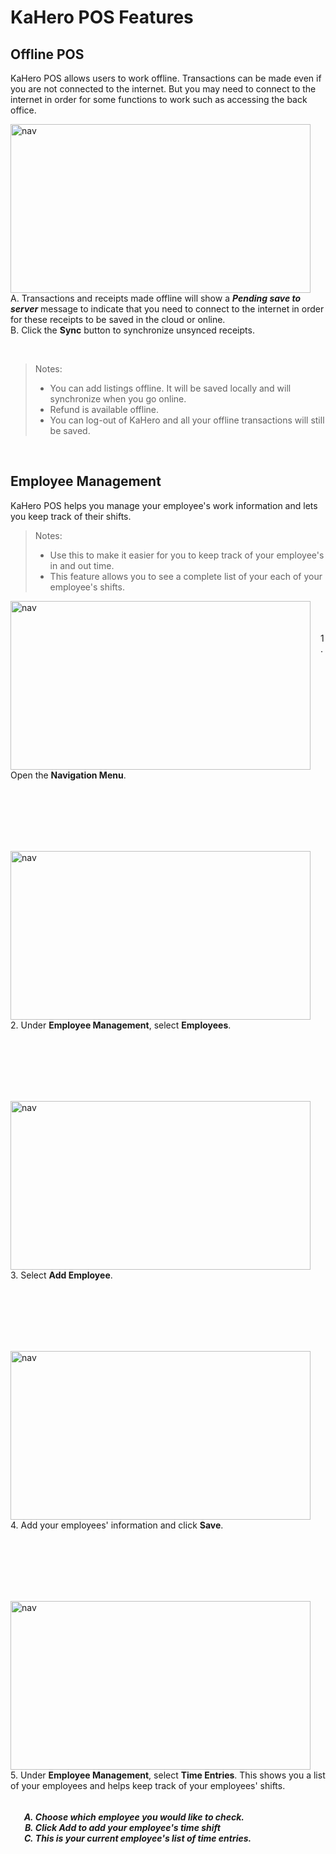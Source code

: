 # **KaHero POS Features**

## **Offline POS**

KaHero POS allows users to work offline. Transactions can be
made even if you are not connected to the internet. But you may need to connect to the internet in order for some functions to work such as accessing the back office.

<p><img src="_content/_offline/1.png" alt="nav" width="480" height="270" style="float:left; margin-right:1rem"><br><br>A. Transactions and receipts made offline will show a <b><i>Pending save to server</i></b> message to indicate that you need to connect to the internet in order for these receipts to be saved in the cloud or online.<br>B. Click the <b>Sync</b> button to synchronize unsynced receipts.</p>

<br>

> Notes:
> <ul><li>You can add listings offline. It will be saved locally and will synchronize when you go online.</li>
><li>Refund is available offline.</li>
> <li>You can log-out of KaHero and all your offline transactions will still be saved.</li>
</ol>

<br>

## **Employee Management**

KaHero POS helps you manage your employee's work information and lets you keep track of their shifts.

> Notes:
> <ul><li>Use this to make it easier for you to keep track of your employee's in and out time.</li>
><li>This feature allows you to see a complete list of your each of your employee's shifts.</li>
</ol>

<p><img src="_content/_employeemanagement/1.png" alt="nav" width="480" height="270" style="float:left; margin-right:1rem"><br><br><br>1. Open the <b>Navigation Menu</b>.</p>

<br><br><br><br><br>

<p><img src="_content/_employeemanagement/2.png" alt="nav" width="480" height="270" style="float:left; margin-right:1rem"><br><br><br>2.  Under <b>Employee Management</b>, select <b>Employees</b>.</p>

<br><br><br><br><br>

<p><img src="_content/_employeemanagement/3.png" alt="nav" width="480" height="270" style="float:left; margin-right:1rem"><br><br><br>3. Select <b>Add Employee</b>.</p>

<br><br><br><br><br>

<p><img src="_content/_employeemanagement/4.png" alt="nav" width="480" height="270" style="float:left; margin-right:1rem"><br><br><br>4. Add your employees' information and click <b>Save</b>.</p>

<br><br><br><br><br>

<p><img src="_content/_employeemanagement/5.png" alt="nav" width="480" height="270" style="float:left; margin-right:1rem"><br>5. Under <b>Employee Management</b>, select <b>Time Entries</b>. This shows you a list of your employees and helps keep track of your employees' shifts.
<h5><ol type="A" style="float:left; margin-left:1rem">
<li>Choose which employee you would like to check.</li>
<li>Click <b>Add</b> to add your employee's time shift</li>
<li>This is your current employee's list of time entries.</li>
</ol></h5></p>

<br><br><br><br>
